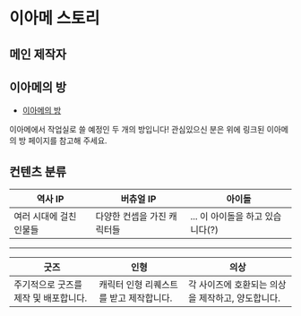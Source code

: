 # 이아메 스토리

## 메인 제작자

## 이아메의 방

* [이아메의 방](./?rooms.md)

이아메에서 작업실로 쓸 예정인 두 개의 방입니다! 관심있으신 분은 위에 링크된 이아메의 방 페이지를 참고해 주세요.

## 컨텐츠 분류

| 역사 IP | 버츄얼 IP | 아이돌 |
|---|---|---|
| 여러 시대에 걸친 인물들 | 다양한 컨셉을 가진 캐릭터들 | ... 이 아이돌을 하고 있습니다(?) |

---

| 굿즈 | 인형 | 의상 |
|---|---|---|
| 주기적으로 굿즈를 제작 및 배포합니다. | 캐릭터 인형 리퀘스트를 받고 제작합니다. | 각 사이즈에 호환되는 의상을 제작하고, 양도합니다. |